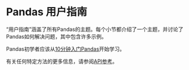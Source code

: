 # Pandas 用户指南

“用户指南”涵盖了所有Pandas的主题。每个小节都介绍了一个主题，并讨论了Pandas如何解决问题，其中包含许多示例。

Pandas初学者应该从[10分钟入门Pandas](/getting_started/10min.html)开始学习。

有关任何特定方法的更多信息，请参阅[API参考](https://Pandas.pydata.org/Pandas-docs/stable/reference/index.html#api)。